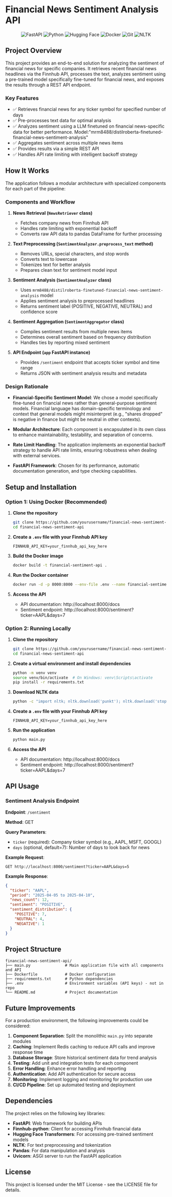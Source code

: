 # Financial News Sentiment Analysis API

<div align="center">
  <img src="https://img.shields.io/badge/FastAPI-009688?style=for-the-badge&logo=fastapi&logoColor=white" alt="FastAPI">
  <img src="https://img.shields.io/badge/Python-3776AB?style=for-the-badge&logo=python&logoColor=white" alt="Python">
  <img src="https://img.shields.io/badge/Hugging_Face-FFD21E?style=for-the-badge&logo=huggingface&logoColor=black" alt="Hugging Face">
  <img src="https://img.shields.io/badge/Docker-2496ED?style=for-the-badge&logo=docker&logoColor=white" alt="Docker">
  <img src="https://img.shields.io/badge/Git-F05032?style=for-the-badge&logo=git&logoColor=white" alt="Git">
  <img src="https://img.shields.io/badge/NLTK-154F5B?style=for-the-badge&logo=python&logoColor=white" alt="NLTK">
</div>

## Project Overview

This project provides an end-to-end solution for analyzing the sentiment of financial news for specific companies. It retrieves recent financial news headlines via the Finnhub API, processes the text, analyzes sentiment using a pre-trained model specifically fine-tuned for financial news, and exposes the results through a REST API endpoint.

### Key Features

- ✅ Retrieves financial news for any ticker symbol for specified number of days
- ✅ Pre-processes text data for optimal analysis
- ✅ Analyzes sentiment using a LLM finetuned on financial news-specific data for better performance. Model:"mrm8488/distilroberta-finetuned-financial-news-sentiment-analysis"
- ✅ Aggregates sentiment across multiple news items
- ✅ Provides results via a simple REST API
- ✅ Handles API rate limiting with intelligent backoff strategy

## How It Works

The application follows a modular architecture with specialized components for each part of the pipeline:

### Components and Workflow

1. **News Retrieval (`NewsRetriever` class)**
   - Fetches company news from Finnhub API
   - Handles rate limiting with exponential backoff
   - Converts raw API data to pandas DataFrame for further processing

2. **Text Preprocessing (`SentimentAnalyzer.preprocess_text` method)**
   - Removes URLs, special characters, and stop words
   - Converts text to lowercase
   - Tokenizes text for better analysis
   - Prepares clean text for sentiment model input

3. **Sentiment Analysis (`SentimentAnalyzer` class)**
   - Uses `mrm8488/distilroberta-finetuned-financial-news-sentiment-analysis` model
   - Applies sentiment analysis to preprocessed headlines
   - Returns sentiment label (POSITIVE, NEGATIVE, NEUTRAL) and confidence score

4. **Sentiment Aggregation (`SentimentAggregator` class)**
   - Compiles sentiment results from multiple news items
   - Determines overall sentiment based on frequency distribution
   - Handles ties by reporting mixed sentiment

5. **API Endpoint (`app` FastAPI instance)**
   - Provides `/sentiment` endpoint that accepts ticker symbol and time range
   - Returns JSON with sentiment analysis results and metadata

### Design Rationale

- **Financial-Specific Sentiment Model**: We chose a model specifically fine-tuned on financial news rather than general-purpose sentiment models. Financial language has domain-specific terminology and context that general models might misinterpret (e.g., "shares dropped" is negative in finance but might be neutral in other contexts).

- **Modular Architecture**: Each component is encapsulated in its own class to enhance maintainability, testability, and separation of concerns.

- **Rate Limit Handling**: The application implements an exponential backoff strategy to handle API rate limits, ensuring robustness when dealing with external services.

- **FastAPI Framework**: Chosen for its performance, automatic documentation generation, and type checking capabilities.

## Setup and Installation

### Option 1: Using Docker (Recommended)

1. **Clone the repository**
   ```bash
   git clone https://github.com/yourusername/financial-news-sentiment-api.git
   cd financial-news-sentiment-api
   ```

2. **Create a `.env` file with your Finnhub API key**
   ```
   FINNHUB_API_KEY=your_finnhub_api_key_here
   ```

4. **Build the Docker image**
   ```bash
   docker build -t financial-sentiment-api .
   ```

5. **Run the Docker container**
   ```bash
   docker run -d -p 8000:8000 --env-file .env --name financial-sentiment financial-sentiment-api
   ```

6. **Access the API**
   - API documentation: http://localhost:8000/docs
   - Sentiment endpoint: http://localhost:8000/sentiment?ticker=AAPL&days=7

### Option 2: Running Locally

1. **Clone the repository**
   ```bash
   git clone https://github.com/yourusername/financial-news-sentiment-api.git
   cd financial-news-sentiment-api
   ```

2. **Create a virtual environment and install dependencies**
   ```bash
   python -m venv venv
   source venv/bin/activate  # On Windows: venv\Scripts\activate
   pip install -r requirements.txt
   ```

3. **Download NLTK data**
   ```bash
   python -c "import nltk; nltk.download('punkt'); nltk.download('stopwords')"
   ```

4. **Create a `.env` file with your Finnhub API key**
   ```
   FINNHUB_API_KEY=your_finnhub_api_key_here
   ```

5. **Run the application**
   ```bash
   python main.py
   ```

6. **Access the API**
   - API documentation: http://localhost:8000/docs
   - Sentiment endpoint: http://localhost:8000/sentiment?ticker=AAPL&days=7

## API Usage

### Sentiment Analysis Endpoint

**Endpoint**: `/sentiment`

**Method**: GET

**Query Parameters**:
- `ticker` (required): Company ticker symbol (e.g., AAPL, MSFT, GOOGL)
- `days` (optional, default=7): Number of days to look back for news

**Example Request**:
```
GET http://localhost:8000/sentiment?ticker=AAPL&days=5
```

**Example Response**:
```json
{
  "ticker": "AAPL",
  "period": "2025-04-05 to 2025-04-10",
  "news_count": 12,
  "sentiment": "POSITIVE",
  "sentiment_distribution": {
    "POSITIVE": 7,
    "NEUTRAL": 4,
    "NEGATIVE": 1
  }
}
```

## Project Structure

```
financial-news-sentiment-api/
├── main.py               # Main application file with all components and API
├── Dockerfile            # Docker configuration
├── requirements.txt      # Python dependencies
├── .env                  # Environment variables (API keys) - not in repo
└── README.md             # Project documentation
```

## Future Improvements

For a production environment, the following improvements could be considered:

1. **Component Separation**: Split the monolithic `main.py` into separate modules
2. **Caching**: Implement Redis caching to reduce API calls and improve response time
3. **Database Storage**: Store historical sentiment data for trend analysis
4. **Testing**: Add unit and integration tests for each component
5. **Error Handling**: Enhance error handling and reporting
6. **Authentication**: Add API authentication for secure access
7. **Monitoring**: Implement logging and monitoring for production use
8. **CI/CD Pipeline**: Set up automated testing and deployment

## Dependencies

The project relies on the following key libraries:
- **FastAPI**: Web framework for building APIs
- **Finnhub-python**: Client for accessing Finnhub financial data
- **Hugging Face Transformers**: For accessing pre-trained sentiment models
- **NLTK**: For text preprocessing and tokenization
- **Pandas**: For data manipulation and analysis
- **Uvicorn**: ASGI server to run the FastAPI application

## License

This project is licensed under the MIT License - see the LICENSE file for details.

